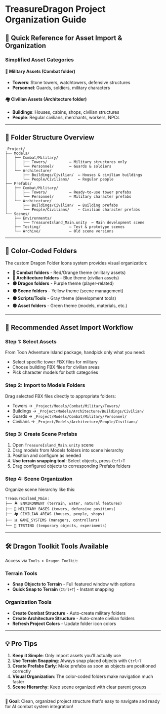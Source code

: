 # TreasureDragon Project Organization Guide

## 🎯 Quick Reference for Asset Import & Organization

### **Simplified Asset Categories**

#### **🏰 Military Assets** (Combat folder)
- **Towers**: Stone towers, watchtowers, defensive structures
- **Personnel**: Guards, soldiers, military characters

#### **🏘️ Civilian Assets** (Architecture folder)  
- **Buildings**: Houses, cabins, shops, civilian structures
- **People**: Regular civilians, merchants, workers, NPCs

---

## 📁 **Folder Structure Overview**

```
_Project/
├── Models/
│   ├── Combat/Military/
│   │   ├── Towers/          ← Military structures only
│   │   └── Personnel/       ← Guards & soldiers
│   └── Architecture/
│       ├── Buildings/Civilian/  ← Houses & civilian buildings
│       └── People/Civilians/    ← Regular people
├── Prefabs/
│   ├── Combat/Military/
│   │   ├── Towers/          ← Ready-to-use tower prefabs
│   │   └── Personnel/       ← Military character prefabs
│   └── Architecture/
│       ├── Buildings/Civilian/  ← Building prefabs
│       └── People/Civilians/    ← Civilian character prefabs
└── Scenes/
    ├── Environments/
    │   └── TreasureIsland_Main.unity  ← Main development scene
    ├── Testing/             ← Test & prototype scenes
    └── Archive/             ← Old scene versions
```

---

## 🎨 **Color-Coded Folders**

The custom Dragon Folder Icons system provides visual organization:

- **🔴 Combat folders** - Red/Orange theme (military assets)
- **🔵 Architecture folders** - Blue theme (civilian assets)  
- **🟣 Dragon folders** - Purple theme (player-related)
- **🟡 Scene folders** - Yellow theme (scene management)
- **⚫ Scripts/Tools** - Gray theme (development tools)
- **🟢 Asset folders** - Green theme (models, materials, etc.)

---

## 🚀 **Recommended Asset Import Workflow**

### **Step 1: Select Assets**
From Toon Adventure Island package, handpick only what you need:
- Select specific tower FBX files for military
- Choose building FBX files for civilian areas
- Pick character models for both categories

### **Step 2: Import to Models Folders**
Drag selected FBX files directly to appropriate folders:
- Towers → `_Project/Models/Combat/Military/Towers/`
- Buildings → `_Project/Models/Architecture/Buildings/Civilian/`
- Guards → `_Project/Models/Combat/Military/Personnel/`
- Civilians → `_Project/Models/Architecture/People/Civilians/`

### **Step 3: Create Scene Prefabs**
1. Open `TreasureIsland_Main.unity` scene
2. Drag models from Models folders into scene hierarchy
3. Position and configure as needed
4. **Use terrain snapping tool**: Select objects, press `Ctrl+T`
5. Drag configured objects to corresponding Prefabs folders

### **Step 4: Scene Organization**
Organize scene hierarchy like this:
```
TreasureIsland_Main:
├── 🏝️ ENVIRONMENT (terrain, water, natural features)
├── 🏰 MILITARY_BASES (towers, defensive positions)
├── 🏘️ CIVILIAN_AREAS (houses, people, shops)
├── 📊 GAME_SYSTEMS (managers, controllers)
└── 🧪 TESTING (temporary objects, experiments)
```

---

## 🛠️ **Dragon Toolkit Tools Available**

Access via `Tools > Dragon Toolkit`:

### **Terrain Tools**
- **Snap Objects to Terrain** - Full featured window with options
- **Quick Snap to Terrain** (`Ctrl+T`) - Instant snapping

### **Organization Tools**
- **Create Combat Structure** - Auto-create military folders
- **Create Architecture Structure** - Auto-create civilian folders  
- **Refresh Project Colors** - Update folder icon colors

---

## 💡 **Pro Tips**

1. **Keep it Simple**: Only import assets you'll actually use
2. **Use Terrain Snapping**: Always snap placed objects with `Ctrl+T`
3. **Create Prefabs Early**: Make prefabs as soon as objects are positioned correctly
4. **Visual Organization**: The color-coded folders make navigation much faster
5. **Scene Hierarchy**: Keep scene organized with clear parent groups

---

**🎯 Goal**: Clean, organized project structure that's easy to navigate and ready for AI combat system integration!